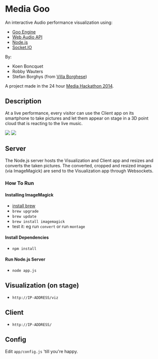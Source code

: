 Media Goo
==============
An interactive Audio performance visualization using:

* [Goo Engine](http://www.gootechnologies.com/)
* [Web Audio API](http://www.w3.org/TR/webaudio/)
* [Node.js](http://nodejs.org/)
* [Socket.IO](http://socket.io/)

By:

* Koen Boncquet
* Robby Wauters
* Stefan Borghys (from [Villa Borghese](http://en.wikipedia.org/wiki/Villa_Borghese_gardens))

A project made in the 24 hour [Media Hackathon 2014](http://mediahackathon.be/).

## Description
At a live performance, every visitor can use the Client app on its smartphone to take pictures and let them appear on stage in a 3D point cloud that is reacting to the live music.

![](https://raw.github.com/RobbyWauters/MediaGoo/master/server/viz.jpg)
![](https://lh5.googleusercontent.com/-QIMEyPBvQbI/UoDJaJQYemI/AAAAAAABEkE/ACVXAThLDM8/s630-fcrop64=1,00000000ffffc160/funny-baby-hilarious-babies-hd-410442.jpg)

## Server
The Node.js server hosts the Visualization and Client app and resizes and converts the taken pictures.
The converted, cropped and resized images (via ImageMagick) are send to the Visualization app through Websockets.

### How To Run
#### Installing ImageMagick
* [install brew](http://brew.sh/)
* ```brew upgrade```
* ```brew update```
* ```brew install imagemagick```
* test it: eg run ```convert``` or run ```montage```

#### Install Dependencies
* ```npm install```

#### Run Node.js Server
* ```node app.js```


## Visualization (on stage)
* ```http://IP-ADDRESS/viz```

## Client
* ```http://IP-ADDRESS/```

## Config
Edit ```app/config.js``` 'till you're happy.





